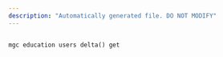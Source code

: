 ```yaml
---
description: "Automatically generated file. DO NOT MODIFY"
---
```


```cli

mgc education users delta() get

```